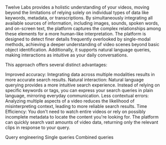 Twelve Labs provides a holistic understanding of your videos, moving beyond the limitations of relying solely on individual types of data like keywords, metadata, or transcriptions. By simultaneously integrating all available sources of information, including images, sounds, spoken words, and on-screen text, the platform captures the complex relationships among these elements for a more human-like interpretation. The platform is designed to detect finer details frequently overlooked by single-modal methods, achieving a deeper understanding of video scenes beyond basic object identification. Additionally, it supports natural language queries, making interactions as intuitive as your daily conversations.

This approach offers several distinct advantages:

Improved accuracy: Integrating data across multiple modalities results in more accurate search results.
Natural interaction: Natural language querying provides a more intuitive search experience. Instead of relying on specific keywords or tags, you can express your search queries in plain language, mirroring everyday communication.
Less contextual errors: Analyzing multiple aspects of a video reduces the likelihood of misinterpreting context, leading to more reliable search results.
Time Efficiency: You don't need to watch entire videos or rely on possibly incomplete metadata to locate the content you're looking for. The platform can quickly search vast amounts of video data, returning only the relevant clips in response to your query.


Query engineering
Single queries
Combined queries
